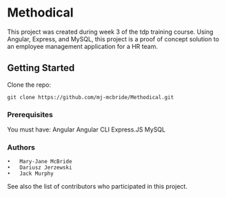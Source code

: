 # Methodical
This project was created during week 3 of the tdp training course. Using Angular, Express, and MySQL, this project is a proof of concept solution to an employee management application for a HR team.

## Getting Started
Clone the repo:
```
git clone https://github.com/mj-mcbride/Methodical.git
```

### Prerequisites
You must have:
Angular
Angular CLI
Express.JS
MySQL

### Authors
	•	Mary-Jane McBride
	•	Dariusz Jerzewski
	•	Jack Murphy
See also the list of contributors who participated in this project.
